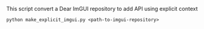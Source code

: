 This script convert a Dear ImGUI repository to add API using explicit context

```
python make_explicit_imgui.py <path-to-imgui-repository>
```